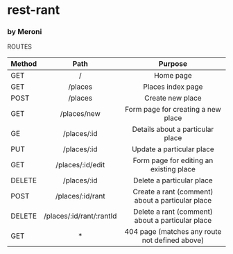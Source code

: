 # rest-rant
### by Meroni


ROUTES

|Method  | Path                     | Purpose                                         |
|--------|:------------------------:|:---------:                                      |
|GET     | /                        | Home page                                       |
|GET     | /places                  | Places index page                               |
|POST    | /places                  | Create new place                                |
|GET     | /places/new              | Form page for creating a new place              |
|GE      | /places/:id              | Details about a particular place                |
|PUT     | /places/:id              | Update a particular place                       |
|GET     | /places/:id/edit         | Form page for editing an existing place         |
|DELETE  | /places/:id              | Delete a particular place                       |
|POST    | /places/:id/rant         | Create a rant (comment) about a particular place|
|DELETE  | /places/:id/rant/:rantId | Delete a rant (comment) about a particular place|
|GET     | *                        | 404 page (matches any route not defined above)  |